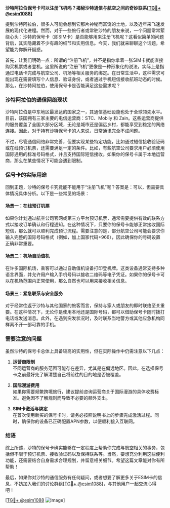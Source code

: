 **沙特阿拉伯保号卡可以注册飞机吗？揭秘沙特通信与航空之间的奇妙联系[[TG💪+ @esim1088](https://t.me/s/esim1088)]**

提到沙特阿拉伯，很多人可能会想到它那片神秘而富饶的土地，以及近年来飞速发展的现代化进程。然而，对于一些旅行者或常驻沙特的朋友来说，一个问题常常萦绕心头：沙特的保号卡（即SIM卡）是否能够用来注册飞机呢？这看似简单的问题背后，其实隐藏着不少有趣的细节和实用信息。今天，我们就来聊聊这个话题，希望能为你解开疑惑。

首先，让我们明确一点：所谓的“注册飞机”，并不是指你拿着一张SIM卡就能直接购买机票或者登机。这里所说的“注册飞机”更像是一种形象化的说法，实际上是指通过电话卡完成与航空公司、机场等相关服务的绑定。在日常生活中，这种需求可能出现在需要填写个人信息、验证身份，或者通过手机短信接收航班动态的时候。那么，在沙特阿拉伯，使用保号卡是否能满足这些需求呢？

### 沙特阿拉伯的通信网络现状

沙特阿拉伯是中东地区最发达的国家之一，其通信基础设施也处于全球领先水平。目前，该国拥有三家主要的电信运营商：STC、Mobily 和 Zain。这些运营商提供的服务覆盖了全国大部分区域，无论是城市还是偏远乡村，都能享受到稳定的网络连接。因此，对于持有沙特保号卡的人来说，日常通讯完全不成问题。

不过，尽管通信网络非常完善，但要实现某些特定功能，比如通过短信接收验证码或在线预订机票，还需要满足一定的条件。比如，有些航空公司要求用户必须使用国际通用的标准号码格式，并且支持国际短信接收。如果你的保号卡属于本地运营商，那么在某些情况下可能会遇到限制。

### 保号卡的实际用途

回到正题，沙特的保号卡究竟能不能用于“注册飞机”呢？答案是：可以，但需要具体情况具体分析。以下是一些常见的场景：

#### 场景一：在线预订机票
如果你计划通过航空公司官网或第三方平台预订机票，通常需要提供有效的联系方式以接收订单确认和行程通知。在这种情况下，只要你的保号卡能够正常接收国际短信，那么就可以顺利完成预订流程。需要注意的是，部分航空公司可能会要求你输入完整的国际号码格式（例如，加上国家代码+966），因此确保你的号码设置正确非常重要。

#### 场景二：机场自助值机
在许多国际机场，乘客可以通过自助值机设备打印登机牌。这类设备通常支持多种语言界面，并允许用户输入手机号码以接收二维码等电子凭证。如果你的保号卡可以在机场范围内正常使用，那么自然也可以用来接收相关信息。

#### 场景三：紧急联系与安全服务
对于经常往返于沙特与其他国家的旅客而言，保持与家人或朋友的即时联络至关重要。在这种情况下，无论你是使用本地还是国际号码，都可以借助保号卡随时拨打电话或发送消息。此外，在遇到突发状况时，及时联系当地警方或其他应急机构同样离不开一部可靠的手机。

### 需要注意的问题

虽然沙特的保号卡总体上具备较高的实用性，但在实际操作中仍需注意以下几点：

1. **运营商限制**  
   不同运营商的服务范围可能存在差异，尤其是在偏远地区。因此，在选择保号卡之前最好先了解清楚自己将前往的目的地是否被覆盖。

2. **国际漫游费用**  
   如果你需要频繁跨境旅行，建议提前咨询运营商关于国际漫游的具体收费标准。避免因不了解规则而导致不必要的额外支出。

3. **SIM卡激活与绑定**  
   在首次使用新买的保号卡时，请务必按照说明书上的步骤完成激活过程。同时，确保你的设备已正确配置APN参数，以便顺利接入互联网。

### 结语

综上所述，沙特的保号卡确实能够在一定程度上帮助你完成与航空相关的事务，包括但不限于预订机票、接收验证码以及保持联系等。当然，要想充分利用这些便利功能，还需要结合自身需求合理规划，并留意相关细节。希望这篇文章能对你有所帮助！

最后，如果你对沙特的通信服务有任何疑问，或者想要了解更多关于ESIM卡的信息，不妨加入我们的讨论群组[[TG💪+ @esim1088](https://t.me/s/esim1088)]，与其他用户一起交流心得吧！  

[[TG💪+ @esim1088](https://t.me/s/esim1088) ![Image](https://i.postimg.cc/4NQfJmqS/Snipaste-2025-05-13-00-14-12.png)]